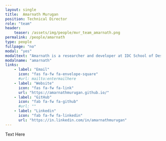 ```yaml
---
layout: single
title:  Amarnath Murugan
position: Technical Director
role: "team"
header:
    teaser: /assets/img/people/mvr_team_amarnath.png
permalink: /people/amarnath
type: people
fullpage: "no"
modal: "yes"
modaltext: "Amarnath is a researcher and developer at IDC School of Design, IIT Bombay. His specialization is in Extended Reality, with collaborations with pioneering startups and researchers in the field for almost four years."
modalname: "amarnath"
links:
    - label: "Email"
      icon: "fas fa-fw fa-envelope-square"
      #url: mailto:entermailhere
    - label: "Website"
      icon: "fas fa-fw fa-link"
      url: "https://amarnathmurugan.github.io/"
    - label: "GitHub"
      icon: "fab fa-fw fa-github"
      #url: ""
    - label: "Linkedin"
      icon: "fab fa-fw fa-linkedin"
      url: "https://in.linkedin.com/in/amarnathmurugan"
---
```


Text Here


